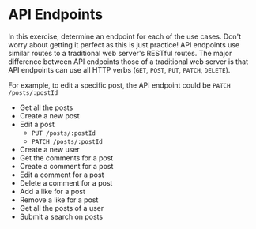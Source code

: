 # API Endpoints

In this exercise, determine an endpoint for each of the use cases. Don't worry
about getting it perfect as this is just practice! API endpoints use similar
routes to a traditional web server's RESTful routes. The major difference
between API endpoints those of a traditional web server is that API endpoints
can use all HTTP verbs (`GET`, `POST`, `PUT`, `PATCH`, `DELETE`).

For example, to edit a specific post, the API endpoint could be
`PATCH /posts/:postId`

- Get all the posts
- Create a new post
- Edit a post
  - `PUT /posts/:postId`
  - `PATCH /posts/:postId`
- Create a new user
- Get the comments for a post
- Create a comment for a post
- Edit a comment for a post
- Delete a comment for a post
- Add a like for a post
- Remove a like for a post
- Get all the posts of a user
- Submit a search on posts
